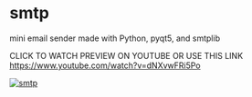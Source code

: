 # smtp

mini email sender made with Python, pyqt5, and smtplib

CLICK TO WATCH PREVIEW ON YOUTUBE OR USE THIS LINK https://www.youtube.com/watch?v=dNXvwFRi5Po

[![smtp](https://img.youtube.com/vi/dNXvwFRi5Po/maxresdefault.jpg)](https://www.youtube.com/watch?v=dNXvwFRi5Po)
